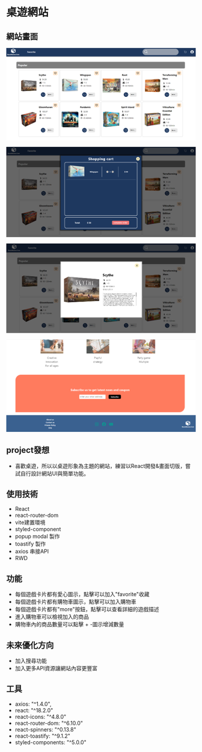 # 桌遊網站

## 網站畫面
![網站畫面](https://github.com/Ai-Chen-Hsieh/boardGame/blob/main/src/assets/homePage.png)

![購物車](https://github.com/Ai-Chen-Hsieh/boardGame/blob/main/src/assets/shoppingCart.png)

![遊戲介紹](https://github.com/Ai-Chen-Hsieh/boardGame/blob/main/src/assets/gameDescription.png)

![遊戲介紹](https://github.com/Ai-Chen-Hsieh/boardGame/blob/main/src/assets/footer.png)

## project發想
- 喜歡桌遊，所以以桌遊形象為主題的網站，練習以React開發&畫面切版，嘗試自行設計網站UI與簡單功能。

## 使用技術
 - React
 - react-router-dom
 - vite建置環境
 - styled-component
 - popup modal 製作
 - toastify 製作
 - axios 串接API
 - RWD

## 功能
- 每個遊戲卡片都有愛心圖示，點擊可以加入"favorite"收藏
- 每個遊戲卡片都有購物車圖示，點擊可以加入購物車
- 每個遊戲卡片都有"more"按鈕，點擊可以查看詳細的遊戲描述
- 進入購物車可以檢視加入的商品
- 購物車內的商品數量可以點擊 + -圖示增減數量

## 未來優化方向
- 加入搜尋功能
- 加入更多API資源讓網站內容更豐富


## 工具
 - axios: "^1.4.0",
 - react: "^18.2.0"
 - react-icons: "^4.8.0"
 - react-router-dom: "^6.10.0"
 - react-spinners: "^0.13.8"
 - react-toastify: "^9.1.2"
 - styled-components: "^5.0.0"
